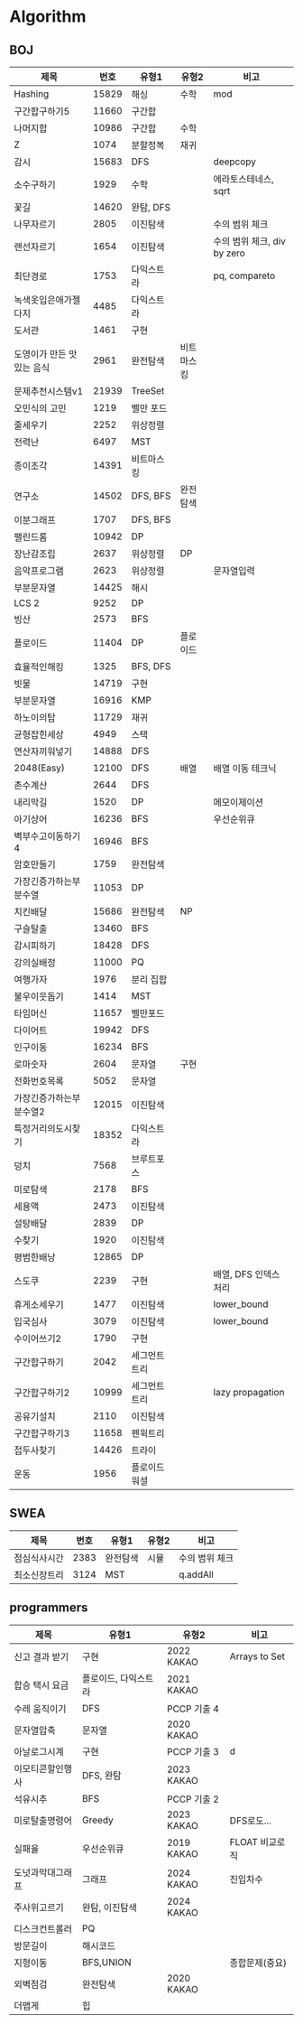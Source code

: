 # Algorithm

## BOJ

| 제목             | 번호    | 유형1      | 유형2   | 비고                    |
|----------------|-------|----------|-------|-----------------------|
| Hashing        | 15829 | 해싱       | 수학    | mod                   |
| 구간합구하기5        | 11660 | 구간합      |       |                       |
| 나머지합           | 10986 | 구간합      | 수학    |                       |
| Z              | 1074  | 분할정복     | 재귀    |                       |
| 감시             | 15683 | DFS      |       | deepcopy              |
| 소수구하기          | 1929  | 수학       |       | 에라토스테네스, sqrt         |
| 꽃길             | 14620 | 완탐, DFS  |       |                       |
| 나무자르기          | 2805  | 이진탐색     |       | 수의 범위 체크              |
| 랜선자르기          | 1654  | 이진탐색     |       | 수의 범위 체크, div by zero |
| 최단경로           | 1753  | 다익스트라    |       | pq, compareto         |
| 녹색옷입은애가젤다지     | 4485  | 다익스트라    |       |                       |
| 도서관            | 1461  | 구현       |       |                       |
| 도영이가 만든 맛있는 음식 | 2961  | 완전탐색     | 비트마스킹 |                       |
| 문제추천시스템v1      | 21939 | TreeSet  |       |                       |
| 오민식의 고민        | 1219  | 벨만 포드    |       |                       |
| 줄세우기           | 2252  | 위상정렬     |       |                       |
| 전력난            | 6497  | MST      |       |                       |
| 종이조각           | 14391 | 비트마스킹    |       |                       |
| 연구소            | 14502 | DFS, BFS | 완전탐색  |                       |
| 이분그래프          | 1707  | DFS, BFS |       |                       |
| 팰린드롬           | 10942 | DP       |       |                       |
| 장난감조립          | 2637  | 위상정렬     | DP    |                       |
| 음악프로그램         | 2623  | 위상정렬     |       | 문자열입력                 |
| 부분문자열          | 14425 | 해시       |       |                       |
| LCS 2          | 9252  | DP       |       |                       |
| 빙산             | 2573  | BFS      |       |                       |
| 플로이드           | 11404 | DP       | 플로이드  |                       |
| 효율적인해킹         | 1325  | BFS, DFS |       |                       |
| 빗물             | 14719 | 구현       |       |                       |
| 부분문자열          | 16916 | KMP      |       |                       |
| 하노이의탑          | 11729 | 재귀       |       |                       |
| 균형잡힌세상         | 4949  | 스택       |       |                       |
| 연산자끼워넣기        | 14888 | DFS      |       |                       |
| 2048(Easy)     | 12100 | DFS      | 배열    | 배열 이동 테크닉             |
| 촌수계산           | 2644  | DFS      |       |                       |
| 내리막길           | 1520  | DP       |       | 메모이제이션                |
| 아기상어           | 16236 | BFS      |       | 우선순위큐                 |
| 벽부수고이동하기4      | 16946 | BFS      |       |                       |
| 암호만들기          | 1759  | 완전탐색     |       |                       |
| 가장긴증가하는부분수열    | 11053 | DP       |       |                       |
| 치킨배달           | 15686 | 완전탐색     | NP    |                       |
| 구슬탈출           | 13460 | BFS      |       |                       |
| 감시피하기          | 18428 | DFS      |       |                       |
| 강의실배정          | 11000 | PQ       |       |                       |
| 여행가자           | 1976  | 분리 집합    |       |                       |
| 불우이웃돕기         | 1414  | MST      |       |                       |
| 타임머신           | 11657 | 벨만포드     |       |                       |
| 다이어트           | 19942 | DFS      |       |                       |
| 인구이동           | 16234 | BFS      |       |                       |
| 로마숫자           | 2604  | 문자열      | 구현    |                       |
| 전화번호목록         | 5052  | 문자열      |       |                       |
| 가장긴증가하는부분수열2   | 12015 | 이진탐색     |       |                       |
| 특정거리의도시찾기      | 18352 | 다익스트라    |       |                       |
| 덩치             | 7568  | 브루트포스    |       |                       |
| 미로탐색           | 2178  | BFS      |       |                       |
| 세용액            | 2473  | 이진탐색     |       |                       |
| 설탕배달           | 2839  | DP       |       |                       |
| 수찾기            | 1920  | 이진탐색     |       |                       |
| 평범한배낭          | 12865 | DP       |       |                       |
| 스도쿠            | 2239  | 구현       |       | 배열, DFS 인덱스 처리        |
| 휴게소세우기         | 1477  | 이진탐색     |       | lower_bound           |
| 입국심사           | 3079  | 이진탐색     |       | lower_bound           |
| 수이어쓰기2         | 1790  | 구현       |       |                       |
| 구간합구하기         | 2042  | 세그먼트트리   |       |                       |
| 구간합구하기2        | 10999 | 세그먼트트리   |       | lazy propagation      |
| 공유기설치          | 2110  | 이진탐색     |       |                       |
| 구간합구하기3        | 11658 | 펜윅트리     |       |                       |
| 접두사찾기          | 14426 | 트라이      |       |                       |
| 운동             | 1956  | 플로이드워셜   |       |                       |

## SWEA

| 제목     | 번호   | 유형1  | 유형2 | 비고       |
|--------|------|------|-----|----------|
| 점심식사시간 | 2383 | 완전탐색 | 시뮬  | 수의 범위 체크 |
| 최소신장트리 | 3124 | MST  |     | q.addAll |

## programmers

| 제목       | 유형1         | 유형2        | 비고            |
|----------|-------------|------------|---------------|
| 신고 결과 받기 | 구현          | 2022 KAKAO | Arrays to Set |
| 합승 택시 요금 | 플로이드, 다익스트라 | 2021 KAKAO |               |
| 수레 움직이기  | DFS         | PCCP 기출 4  |               |
| 문자열압축    | 문자열         | 2020 KAKAO |               |
| 아날로그시계   | 구현          | PCCP 기출 3  | d             |
| 이모티콘할인행사 | DFS, 완탐     | 2023 KAKAO |               |
| 석유시추     | BFS         | PCCP 기출 2  |               |
| 미로탈출명령어  | Greedy      | 2023 KAKAO | DFS로도...      |
| 실패율      | 우선순위큐       | 2019 KAKAO | FLOAT 비교로직    |
| 도넛과막대그래프 | 그래프         | 2024 KAKAO | 진입차수          |
| 주사위고르기   | 완탐, 이진탐색    | 2024 KAKAO |               |
| 디스크컨트롤러  | PQ          |            |               |
| 방문길이     | 해시코드        |            |               |
| 지형이동     | BFS,UNION   |            | 종합문제(중요)      |
| 외벽점검     | 완전탐색        | 2020 KAKAO |               |
| 더맵게      | 힙           |            |               |